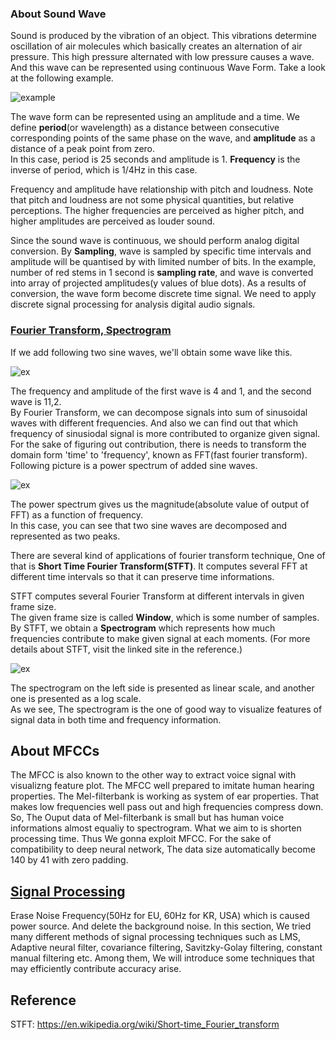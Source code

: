 ### About Sound Wave
Sound is produced by the vibration of an object. This vibrations determine oscillation of air molecules which basically creates an alternation of air pressure. This high pressure alternated with low pressure causes a wave. And this wave can be represented using continuous Wave Form. Take a look at the following example.

![example](https://user-images.githubusercontent.com/68213812/113739382-b37ad100-973a-11eb-8520-7cabcae8fab6.png)

The wave form can be represented using an amplitude and a time. We define __period__(or wavelength) as a distance between consecutive corresponding points of the same phase on the wave, and __amplitude__ as a distance of a peak point from zero.
<br>
In this case, period is 25 seconds and amplitude is 1. __Frequency__ is the inverse of period, which is 1/4Hz in this case.
<br>

Frequency and amplitude have relationship with pitch and loudness. Note that pitch and loudness are not some physical quantities, but relative perceptions. The higher frequencies are perceived as higher pitch, and higher amplitudes are perceived as louder sound.
<br>

Since the sound wave is continuous, we should perform analog digital conversion. By __Sampling__, wave is sampled by specific time intervals and amplitude will be quantised by with limited number of bits. In the example, number of red stems in 1 second is __sampling rate__, and wave is converted into array of projected amplitudes(y values of blue dots). As a results of conversion, the wave form become discrete time signal. We need to apply discrete signal processing for analysis digital audio signals.


### [Fourier Transform, Spectrogram](https://github.com/imeunu/Capstone_PBL/blob/main/initiate/Visualize.ipynb)
If we add following two sine waves, we'll obtain some wave like this.

![ex](https://user-images.githubusercontent.com/68213812/113825060-7c003900-97bb-11eb-9ae9-bfb6069710fd.png)

The frequency and amplitude of the first wave is 4 and 1, and the second wave is 11,2.
<br>
By Fourier Transform, we can decompose signals into sum of sinusoidal waves with different frequencies. And also we can find out that which frequency of sinusiodal signal is more contributed to organize given signal. For the sake of figuring out contribution, there is needs to transform the domain form 'time' to 'frequency', known as FFT(fast fourier transform). Following picture is a power spectrum of added sine waves.

![ex](https://user-images.githubusercontent.com/68213812/113828672-a18f4180-97bf-11eb-8482-1ec4d230b611.png)

The power spectrum gives us the magnitude(absolute value of output of FFT) as a function of frequency.
<br>
In this case, you can see that two sine waves are decomposed and represented as two peaks. 

There are several kind of applications of fourier transform technique, One of that is __Short Time Fourier Transform(STFT)__. It computes several FFT at different time intervals so that it can preserve time informations.
<br>

STFT computes several Fourier Transform at different intervals in given frame size.
<br>
The given frame size is called __Window__, which is some number of samples. By STFT, we obtain a __Spectrogram__ which represents how much frequencies contribute to make given signal at each moments. (For more details about STFT, visit the linked site in the reference.)

![ex](https://user-images.githubusercontent.com/68213812/113988351-5726c700-988a-11eb-9c30-d5feea970e67.png)

The spectrogram on the left side is presented as linear scale, and another one is presented as a log scale.
<br>
As we see, The spectrogram is the one of good way to visualize features of signal data in both time and frequency information.

## About MFCCs
The MFCC is also known to the other way to extract voice signal with visualizng feature plot. The MFCC well prepared to imitate human hearing properties. The Mel-filterbank is working as system of ear properties. That makes low frequencies well pass out and high frequencies compress down. So, The Ouput data of Mel-filterbank is small but has human voice informations almost equaliy to spectrogram. What we aim to is shorten processing time. Thus We gonna exploit MFCC. For the sake of compatibility to deep neural network, The data size automatically become 140 by 41 with zero padding.


## [Signal Processing](https://github.com/imeunu/Capstone_PBL/tree/main/Signal_Processing)
Erase Noise Frequency(50Hz for EU, 60Hz for KR, USA) which is caused power source. And delete the background noise. In this section, We tried many different methods of signal processing techniques such as LMS, Adaptive neural filter, covariance filtering, Savitzky-Golay filtering, constant manual filtering etc. Among them, We will introduce some techniques that may efficiently contribute accuracy arise. 

## Reference
STFT: https://en.wikipedia.org/wiki/Short-time_Fourier_transform
